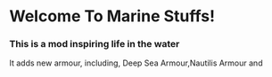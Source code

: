 # Welcome To Marine Stuffs!
### This is a mod inspiring life in the water
It adds new armour, including, Deep Sea Armour,Nautilis Armour and 
